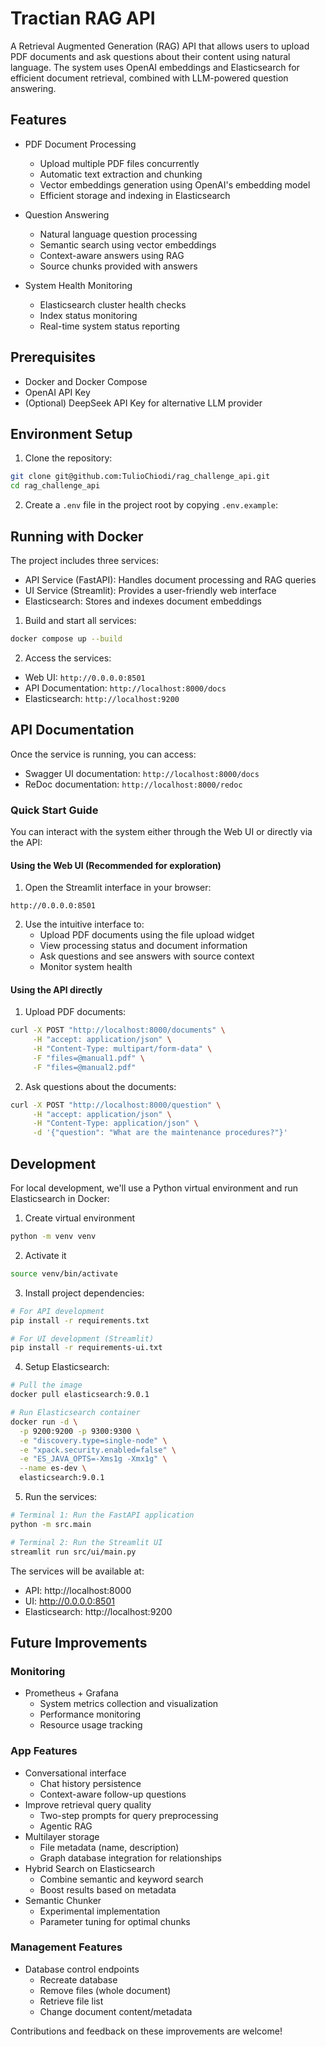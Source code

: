 # Tractian RAG API

A Retrieval Augmented Generation (RAG) API that allows users to upload PDF documents and ask questions about their content using natural language. The system uses OpenAI embeddings and Elasticsearch for efficient document retrieval, combined with LLM-powered question answering.

## Features

- PDF Document Processing
  - Upload multiple PDF files concurrently
  - Automatic text extraction and chunking
  - Vector embeddings generation using OpenAI's embedding model
  - Efficient storage and indexing in Elasticsearch

- Question Answering
  - Natural language question processing
  - Semantic search using vector embeddings
  - Context-aware answers using RAG
  - Source chunks provided with answers

- System Health Monitoring
  - Elasticsearch cluster health checks
  - Index status monitoring
  - Real-time system status reporting

## Prerequisites

- Docker and Docker Compose
- OpenAI API Key
- (Optional) DeepSeek API Key for alternative LLM provider

## Environment Setup

1. Clone the repository:
```bash
git clone git@github.com:TulioChiodi/rag_challenge_api.git
cd rag_challenge_api
```

2. Create a `.env` file in the project root by copying `.env.example`:


## Running with Docker

The project includes three services:
- API Service (FastAPI): Handles document processing and RAG queries
- UI Service (Streamlit): Provides a user-friendly web interface
- Elasticsearch: Stores and indexes document embeddings

1. Build and start all services:
```bash
docker compose up --build
```

2. Access the services:
- Web UI: `http://0.0.0.0:8501`
- API Documentation: `http://localhost:8000/docs`
- Elasticsearch: `http://localhost:9200`

## API Documentation

Once the service is running, you can access:
- Swagger UI documentation: `http://localhost:8000/docs`
- ReDoc documentation: `http://localhost:8000/redoc`

### Quick Start Guide

You can interact with the system either through the Web UI or directly via the API:

#### Using the Web UI (Recommended for exploration)

1. Open the Streamlit interface in your browser:
```
http://0.0.0.0:8501
```

2. Use the intuitive interface to:
   - Upload PDF documents using the file upload widget
   - View processing status and document information
   - Ask questions and see answers with source context
   - Monitor system health

#### Using the API directly

1. Upload PDF documents:
```bash
curl -X POST "http://localhost:8000/documents" \
     -H "accept: application/json" \
     -H "Content-Type: multipart/form-data" \
     -F "files=@manual1.pdf" \
     -F "files=@manual2.pdf"
```

2. Ask questions about the documents:
```bash
curl -X POST "http://localhost:8000/question" \
     -H "accept: application/json" \
     -H "Content-Type: application/json" \
     -d '{"question": "What are the maintenance procedures?"}'
```

## Development

For local development, we'll use a Python virtual environment and run Elasticsearch in Docker:

1. Create virtual environment
```bash
python -m venv venv
```

2. Activate it
```bash
source venv/bin/activate
```

3. Install project dependencies:
```bash
# For API development
pip install -r requirements.txt

# For UI development (Streamlit)
pip install -r requirements-ui.txt
```

4. Setup Elasticsearch:
```bash
# Pull the image
docker pull elasticsearch:9.0.1

# Run Elasticsearch container
docker run -d \
  -p 9200:9200 -p 9300:9300 \
  -e "discovery.type=single-node" \
  -e "xpack.security.enabled=false" \
  -e "ES_JAVA_OPTS=-Xms1g -Xmx1g" \
  --name es-dev \
  elasticsearch:9.0.1
```

5. Run the services:
```bash
# Terminal 1: Run the FastAPI application
python -m src.main

# Terminal 2: Run the Streamlit UI
streamlit run src/ui/main.py
```

The services will be available at:
- API: http://localhost:8000
- UI: http://0.0.0.0:8501
- Elasticsearch: http://localhost:9200

## Future Improvements

### Monitoring
- Prometheus + Grafana
  - System metrics collection and visualization
  - Performance monitoring
  - Resource usage tracking

### App Features
- Conversational interface
  - Chat history persistence
  - Context-aware follow-up questions
- Improve retrieval query quality
  - Two-step prompts for query preprocessing
  - Agentic RAG
- Multilayer storage
  - File metadata (name, description)
  - Graph database integration for relationships
- Hybrid Search on Elasticsearch
  - Combine semantic and keyword search
  - Boost results based on metadata
- Semantic Chunker
  - Experimental implementation
  - Parameter tuning for optimal chunks

### Management Features
- Database control endpoints
  - Recreate database
  - Remove files (whole document)
  - Retrieve file list
  - Change document content/metadata


Contributions and feedback on these improvements are welcome!
